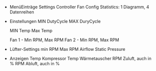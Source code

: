 - MenüEinträge Settings
    Controller
    Fan Config
    Statistics: 1 Diagramm, 4 Datenreihen


- Einstellungen
    MIN DutyCycle
    MAX DuryCycle

    MIN Temp
    Max Temp

    Fan 1 - Min RPM, Max RPM
    Fan 2 - Min RPM, Max RPM

- Lüfter-Settings
    min RPM
    Max RPM
    Airflow
    Static Pressure


- Anzeigen
    Temp Kompressor
    Temp Wärmetauscher
    RPM Zuluft, auch in %
    RPM Abluft, auch in %

